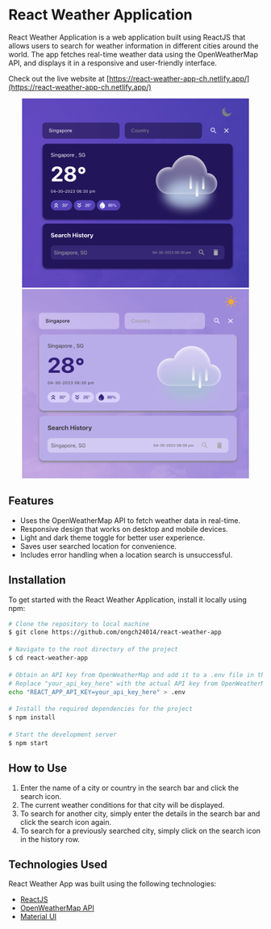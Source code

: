 # React Weather Application
React Weather Application is a web application built using ReactJS that allows users to search for weather information in different cities around the world. The app fetches real-time weather data using the OpenWeatherMap API, and displays it in a responsive and user-friendly interface.

Check out the live website at [https://react-weather-app-ch.netlify.app/](https://react-weather-app-ch.netlify.app/)
<p align="middle">
  <img src="./src/images/screenshot_1.png" width="450" height="375"/>
  <img src="./src/images/screenshot_2.png" width="450" height="375"/>
</p>

## Features
- Uses the OpenWeatherMap API to fetch weather data in real-time.
- Responsive design that works on desktop and mobile devices.
- Light and dark theme toggle for better user experience.
- Saves user searched location for convenience.
- Includes error handling when a location search is unsuccessful.

## Installation
To get started with the React Weather Application, install it locally using npm:
```bash
# Clone the repository to local machine
$ git clone https://github.com/ongch24014/react-weather-app

# Navigate to the root directory of the project
$ cd react-weather-app

# Obtain an API key from OpenWeatherMap and add it to a .env file in the root of the project
# Replace "your_api_key_here" with the actual API key from OpenWeatherMap
echo "REACT_APP_API_KEY=your_api_key_here" > .env

# Install the required dependencies for the project
$ npm install

# Start the development server
$ npm start
```
## How to Use
1. Enter the name of a city or country in the search bar and click the search icon. 
2. The current weather conditions for that city will be displayed.
3. To search for another city, simply enter the details in the search bar and click the search icon again.
4. To search for a previously searched city, simply click on the search icon in the history row.

## Technologies Used
React Weather App was built using the following technologies:
- [ReactJS](https://react.dev/)
- [OpenWeatherMap API](https://openweathermap.org/api)
- [Material UI](https://mui.com/)
